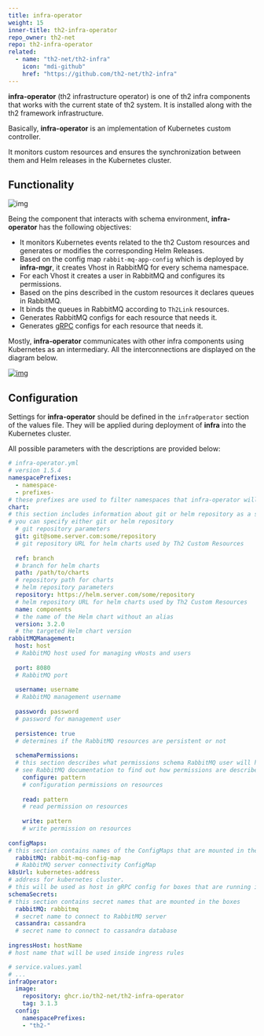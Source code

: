 ```yaml
---
title: infra-operator
weight: 15
inner-title: th2-infra-operator
repo_owner: th2-net
repo: th2-infra-operator
related:
  - name: "th2-net/th2-infra"
    icon: "mdi-github"
    href: "https://github.com/th2-net/th2-infra"
--- 
```


**infra-operator** (th2 infrastructure operator) is one of th2 infra components that works with the current state of th2 system. 
It is installed along with the th2 framework infrastructure.

Basically, **infra-operator** is an implementation of Kubernetes custom controller. 

It monitors <term term="Custom resource">custom resources</term> and ensures the synchronization between them and Helm releases in the Kubernetes cluster. 


## Functionality

![img](/img/boxes/exactpro/infra-operator/main.png)

Being the component that interacts with schema environment, **infra-operator** has the following objectives:

- It monitors Kubernetes events related to the th2 <term term="Custom resource">Custom resources</term> and generates or modifies the corresponding Helm Releases.
- Based on the config map `rabbit-mq-app-config` which is deployed by **infra-mgr**, it creates Vhost in RabbitMQ for every schema namespace.
- For each Vhost it creates a user in RabbitMQ and configures its permissions.
- Based on the pins described in the custom resources it declares queues in RabbitMQ.
- It binds the queues in RabbitMQ according to `Th2Link` resources.
- Generates RabbitMQ configs for each resource that needs it.
- Generates [gRPC](https://grpc.io/docs/) configs for each resource that needs it.

Mostly, **infra-operator** communicates with other infra components using Kubernetes as an intermediary. 
All the interconnections are displayed on the diagram below.

[![img](/img/boxes/exactpro/infra-operator/operator-functionality.png)](https://www.plantuml.com/plantuml/png/XP0nQyCm48Lt_OgRsibBnr92e4kXJI66TWaTPFlP4aYw89qwvhTNDaLs0gNhlUyxlTC-YOwIlLCEev0mHJiPeS56z68vAB7YG2qx48yavg6nOOowuJEY5evAdTQXdo8ztPKaSTXzaKvK9YkmMajMLvmCdB_EJ0rx3XBPqMlk40C4gOvQtNLM3aUbAawNVDbjs4TwiqdWQIpP2vnluQ0JA9y7FUzQnU5Af5ypBEPpMmKr7zaqD-n11prX_f_2tjUr2rbxLkoOaV4Vz6auIOLktwpOvgYap9_qnr9_M_fTY_q6jKYSOr_aFSAGlVi1)

## Configuration

Settings for **infra-operator** should be defined in the `infraOperator` section of the values file. 
They will be applied during deployment of **infra** into the Kubernetes cluster. 

All possible parameters with the descriptions are provided below:

```yaml
# infra-operator.yml
# version 1.5.4
namespacePrefixes:
  - namespace-
  - prefixes-
# these prefixes are used to filter namespaces that infra-operator will manage as a schema
chart:
# this section includes information about git or helm repository as a source of helm charts
# you can specify either git or helm repository
  # git repository parameters 
  git: git@some.server.com:some/repository
  # git repository URL for helm charts used by Th2 Custom Resources
  
  ref: branch
  # branch for helm charts
  path: /path/to/charts
  # repository path for charts
  # helm repository parameters 
  repository: https://helm.server.com/some/repository
  # helm repository URL for helm charts used by Th2 Custom Resources
  name: components
  # the name of the Helm chart without an alias
  version: 3.2.0
  # the targeted Helm chart version
rabbitMQManagement:
  host: host
  # RabbitMQ host used for managing vHosts and users
  
  port: 8080
  # RabbitMQ port
  
  username: username
  # RabbitMQ management username
  
  password: password
  # password for management user
  
  persistence: true
  # determines if the RabbitMQ resources are persistent or not
  
  schemaPermissions:
  # this section describes what permissions schema RabbitMQ user will have on its own resources
  # see RabbitMQ documentation to find out how permissions are described
    configure: pattern
    # configuration permissions on resources
    
    read: pattern
    # read permission on resources
    
    write: pattern
    # write permission on resources
    
configMaps:
# this section contains names of the ConfigMaps that are mounted in the boxes
  rabbitMQ: rabbit-mq-config-map
  # RabbitMQ server connectivity ConfigMap
k8sUrl: kubernetes-address
# address for kubernetes cluster. 
# this will be used as host in gRPC config for boxes that are running in node network or externally
schemaSecrets:
# this section contains secret names that are mounted in the boxes
  rabbitMQ: rabbitmq
  # secret name to connect to RabbitMQ server
  cassandra: cassandra
  # secret name to connect to cassandra database
  
ingressHost: hostName
# host name that will be used inside ingress rules
```
<spoiler title="Example of infra-operator config in service.values.yaml">

```yaml
# service.values.yaml
# ...
infraOperator:
  image:
    repository: ghcr.io/th2-net/th2-infra-operator
    tag: 3.1.3
  config:
    namespacePrefixes: 
    - "th2-"
```

</spoiler>
